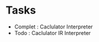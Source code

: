 # Tasks

<ul>
    <li>
        <span>Complet</span>
        <span>:</span>
        <span>Caclulator Interpreter</span>
    </li>
    <li>
        <span>Todo</span>
        <span>:</span>
        <span>Caclulator IR Interpreter</span>
    </li>
</ul>
